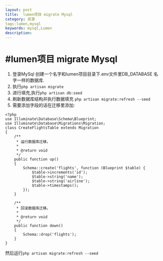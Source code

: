 ```yaml
---
layout: post
title:  lumen项目 migrate Mysql
category: 资源
tags:lumen,mysql
keywords: mysql,Lumen
description: 
---
```

#lumen项目 migrate Mysql
===
1. 登录MySql 创建一个名字和lumen项目目录下.env文件里DB_DATABASE 名字一样的数据库.
2. 执行```php artisan migrate```
3. 进行填充,执行```php artisan db:seed```
4. 刷新数据库结构并执行数据填充 ```php artisan migrate:refresh --seed```
5. 需要添加字段的话在迁移里添加:

```
<?php
use Illuminate\Database\Schema\Blueprint;
use Illuminate\Database\Migrations\Migration;
class CreateFlightsTable extends Migration
{
    /**
     * 运行数据库迁移。
     *
     * @return void
     */
    public function up()
    {
        Schema::create('flights', function (Blueprint $table) {
            $table->increments('id');
            $table->string('name');
            $table->string('airline');
            $table->timestamps();
        });
    }

    /**
     * 回滚数据库迁移。
     *
     * @return void
     */
    public function down()
    {
        Schema::drop('flights');
    }
}

```
然后运行```php artisan migrate:refresh --seed```
